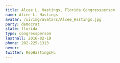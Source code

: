 ```yaml
---
title: Alcee L. Hastings, Florida Congressperson
name: Alcee L. Hastings
avatar: /ui/img/avatars/Alcee_Hastings.jpg
party: democrat
state: florida
type: congressperson
lasthall: 2016-02-19
phone: 202-225-1313
never: 
twitter: RepHastingsFL
---
```


